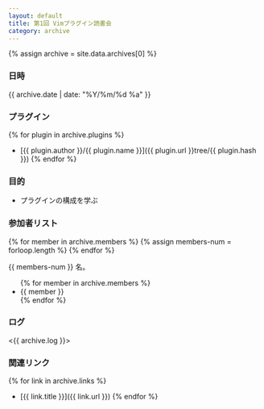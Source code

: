 ```yaml
---
layout: default
title: 第1回 Vimプラグイン読書会
category: archive
---
```

{% assign archive = site.data.archives[0] %}

### 日時

{{ archive.date | date: "%Y/%m/%d %a" }}

### プラグイン

{% for plugin in archive.plugins %}
- [{{ plugin.author }}/{{ plugin.name }}]({{ plugin.url }}tree/{{ plugin.hash }})
{% endfor %}

### 目的
- プラグインの構成を学ぶ

### 参加者リスト
{% for member in archive.members %}
  {% assign members-num = forloop.length %}
{% endfor %}

{{ members-num }} 名。

<ul>
{% for member in archive.members %}
  <li>{{ member }}</li>
{% endfor %}
</ul>

### ログ
<{{ archive.log }}>

### 関連リンク
{% for link in archive.links %}
  - [{{ link.title }}]({{ link.url }})
{% endfor %}
